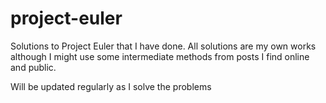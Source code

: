 # project-euler
Solutions to Project Euler that I have done. All solutions are my own works although I might use some intermediate methods from posts I find online and public.

Will be updated regularly as I solve the problems
